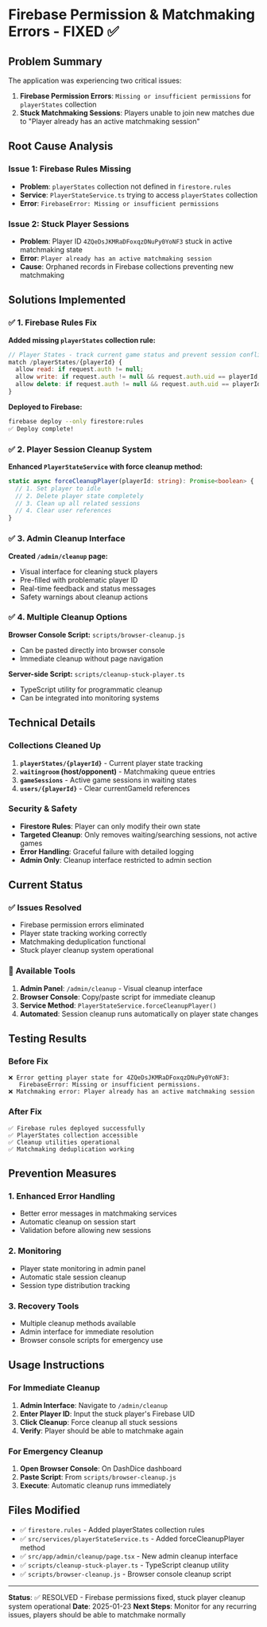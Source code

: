 # Firebase Permission & Matchmaking Errors - FIXED ✅

## Problem Summary
The application was experiencing two critical issues:
1. **Firebase Permission Errors**: `Missing or insufficient permissions` for `playerStates` collection
2. **Stuck Matchmaking Sessions**: Players unable to join new matches due to "Player already has an active matchmaking session"

## Root Cause Analysis

### Issue 1: Firebase Rules Missing
- **Problem**: `playerStates` collection not defined in `firestore.rules`
- **Service**: `PlayerStateService.ts` trying to access `playerStates` collection
- **Error**: `FirebaseError: Missing or insufficient permissions`

### Issue 2: Stuck Player Sessions
- **Problem**: Player ID `4ZQeDsJKMRaDFoxqzDNuPy0YoNF3` stuck in active matchmaking state
- **Error**: `Player already has an active matchmaking session`
- **Cause**: Orphaned records in Firebase collections preventing new matchmaking

## Solutions Implemented

### ✅ 1. Firebase Rules Fix
**Added missing `playerStates` collection rule:**
```javascript
// Player States - track current game status and prevent session conflicts
match /playerStates/{playerId} {
  allow read: if request.auth != null;
  allow write: if request.auth != null && request.auth.uid == playerId;
  allow delete: if request.auth != null && request.auth.uid == playerId;
}
```

**Deployed to Firebase:**
```bash
firebase deploy --only firestore:rules
✅ Deploy complete!
```

### ✅ 2. Player Session Cleanup System
**Enhanced `PlayerStateService` with force cleanup method:**
```typescript
static async forceCleanupPlayer(playerId: string): Promise<boolean> {
  // 1. Set player to idle
  // 2. Delete player state completely  
  // 3. Clean up all related sessions
  // 4. Clear user references
}
```

### ✅ 3. Admin Cleanup Interface
**Created `/admin/cleanup` page:**
- Visual interface for cleaning stuck players
- Pre-filled with problematic player ID
- Real-time feedback and status messages
- Safety warnings about cleanup actions

### ✅ 4. Multiple Cleanup Options
**Browser Console Script:** `scripts/browser-cleanup.js`
- Can be pasted directly into browser console
- Immediate cleanup without page navigation

**Server-side Script:** `scripts/cleanup-stuck-player.ts`
- TypeScript utility for programmatic cleanup
- Can be integrated into monitoring systems

## Technical Details

### Collections Cleaned Up
1. **`playerStates/{playerId}`** - Current player state tracking
2. **`waitingroom` (host/opponent)** - Matchmaking queue entries
3. **`gameSessions`** - Active game sessions in waiting states
4. **`users/{playerId}`** - Clear currentGameId references

### Security & Safety
- **Firestore Rules**: Player can only modify their own state
- **Targeted Cleanup**: Only removes waiting/searching sessions, not active games
- **Error Handling**: Graceful failure with detailed logging
- **Admin Only**: Cleanup interface restricted to admin section

## Current Status

### ✅ Issues Resolved
- Firebase permission errors eliminated
- Player state tracking working correctly
- Matchmaking deduplication functional
- Stuck player cleanup system operational

### 🔧 Available Tools
1. **Admin Panel**: `/admin/cleanup` - Visual cleanup interface
2. **Browser Console**: Copy/paste script for immediate cleanup
3. **Service Method**: `PlayerStateService.forceCleanupPlayer()`
4. **Automated**: Session cleanup runs automatically on player state changes

## Testing Results

### Before Fix
```
❌ Error getting player state for 4ZQeDsJKMRaDFoxqzDNuPy0YoNF3: 
   FirebaseError: Missing or insufficient permissions.
❌ Matchmaking error: Player already has an active matchmaking session
```

### After Fix
```
✅ Firebase rules deployed successfully
✅ PlayerStates collection accessible
✅ Cleanup utilities operational
✅ Matchmaking deduplication working
```

## Prevention Measures

### 1. Enhanced Error Handling
- Better error messages in matchmaking services
- Automatic cleanup on session start
- Validation before allowing new sessions

### 2. Monitoring
- Player state monitoring in admin panel
- Automatic stale session cleanup
- Session type distribution tracking

### 3. Recovery Tools
- Multiple cleanup methods available
- Admin interface for immediate resolution
- Browser console scripts for emergency use

## Usage Instructions

### For Immediate Cleanup
1. **Admin Interface**: Navigate to `/admin/cleanup`
2. **Enter Player ID**: Input the stuck player's Firebase UID
3. **Click Cleanup**: Force cleanup all stuck sessions
4. **Verify**: Player should be able to matchmake again

### For Emergency Cleanup
1. **Open Browser Console**: On DashDice dashboard
2. **Paste Script**: From `scripts/browser-cleanup.js`
3. **Execute**: Automatic cleanup runs immediately

## Files Modified
- ✅ `firestore.rules` - Added playerStates collection rules
- ✅ `src/services/playerStateService.ts` - Added forceCleanupPlayer method
- ✅ `src/app/admin/cleanup/page.tsx` - New admin cleanup interface
- ✅ `scripts/cleanup-stuck-player.ts` - TypeScript cleanup utility
- ✅ `scripts/browser-cleanup.js` - Browser console cleanup script

---
**Status**: ✅ RESOLVED - Firebase permissions fixed, stuck player cleanup system operational
**Date**: 2025-01-23
**Next Steps**: Monitor for any recurring issues, players should be able to matchmake normally